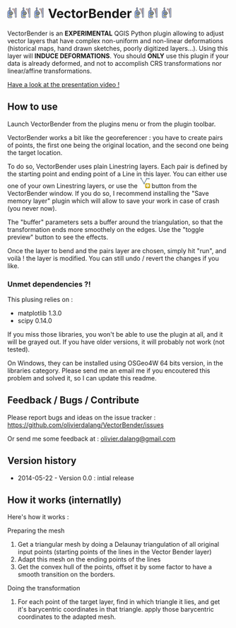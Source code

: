 # ![create pairs layers](resources/icon.png) ![create pairs layers](resources/icon.png) ![create pairs layers](resources/icon.png) VectorBender ![create pairs layers](resources/icon.png) ![create pairs layers](resources/icon.png) ![create pairs layers](resources/icon.png)

VectorBender is an __EXPERIMENTAL__ QGIS Python plugin allowing to adjust vector layers that have complex non-uniform and non-linear deformations (historical maps, hand drawn sketches, poorly digitized layers...). Using this layer will __INDUCE DEFORMATIONS__. You should __ONLY__ use this plugin if your data is already deformed, and not to accomplish CRS transformations nor linear/affine transformations.

[Have a look at the presentation video !](https://vimeo.com/96142479)


## How to use

Launch VectorBender from the plugins menu or from the plugin toolbar.

VectorBender works a bit like the georeferencer : you have to create pairs of points, the first one being the original location, and the second one being the target location.

To do so, VectorBender uses plain Linestring layers. Each pair is defined by the starting point and ending point of a Line in this layer.
You can either use one of your own Linestring layers, or use the ![create pairs layers](resources/mActionCaptureLine.png) button from the VectorBender window. If you do so, I recommend installing the "Save memory layer" plugin which will allow to save your work in case of crash (you never now).

The "buffer" parameters sets a buffer around the triangulation, so that the transformation ends more smoothely on the edges. Use the "toggle preview" button to see the effects.

Once the layer to bend and the pairs layer are chosen, simply hit "run", and voilà ! the layer is modified.
You can still undo / revert the changes if you like.


### Unmet dependencies ?!

This plusing relies on :

- matplotlib 1.3.0
- scipy 0.14.0

If you miss those libraries, you won't be able to use the plugin at all, and it will be grayed out.
If you have older versions, it will probably not work (not tested).

On Windows, they can be installed using OSGeo4W 64 bits version, in the libraries category.
Please send me an email me if you encoutered this problem and solved it, so I can update this readme.


## Feedback / Bugs / Contribute

Please report bugs and ideas on the issue tracker : https://github.com/olivierdalang/VectorBender/issues

Or send me some feedback at : olivier.dalang@gmail.com


## Version history

- 2014-05-22 - Version 0.0 : intial release


## How it works (internatlly)

Here's how it works :

Preparing the mesh

1. Get a triangular mesh by doing a Delaunay triangulation of all original input points (starting points of the lines in the Vector Bender layer)
2. Adapt this mesh on the ending points of the lines
3. Get the convex hull of the points, offset it by some factor to have a smooth transition on the borders.

Doing the transformation

1. For each point of the target layer, find in which triangle it lies, and get it's barycentric coordinates in that triangle. apply those barycentric coordinates to the adapted mesh.



